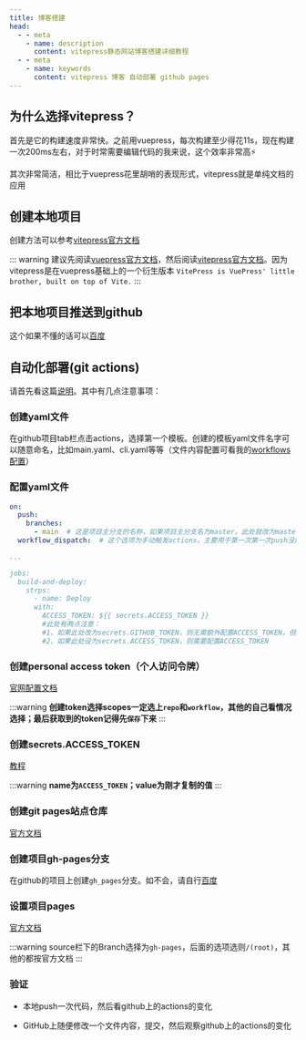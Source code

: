 ```yaml
---
title: 博客搭建
head:
  - - meta
    - name: description
      content: vitepress静态网站博客搭建详细教程
  - - meta
    - name: keywords
      content: vitepress 博客 自动部署 github pages
---
```


## 为什么选择vitepress？

首先是它的构建速度非常快。之前用vuepress，每次构建至少得花11s，现在构建一次200ms左右，对于时常需要编辑代码的我来说，这个效率非常高&#x26A1;

其次非常简洁，相比于vuepress花里胡哨的表现形式，vitepress就是单纯文档的应用

## 创建本地项目

创建方法可以参考[vitepress官方文档](https://vitepress.vuejs.org/guide/getting-started.html)

::: warning
建议先阅读[vuepress官方文档](https://vuepress.vuejs.org/)，然后阅读[vitepress官方文档](https://vitepress.vuejs.org/)。因为vitepress是在vuepress基础上的一个衍生版本
`VitePress is VuePress' little brother, built on top of Vite.`
:::

## 把本地项目推送到github

这个如果不懂的话可以[百度](https://www.cnblogs.com/sdcs/p/8270029.html)

## 自动化部署(git actions)

请首先看这篇[说明](https://zhuanlan.zhihu.com/p/93829286)。其中有几点注意事项：

### 创建yaml文件

在github项目tab栏点击actions，选择第一个模板。创建的模板yaml文件名字可以随意命名，比如main.yaml、cli.yaml等等（文件内容配置可看我的[workflows配置](https://github.com/QiYoe/c-blog/blob/main/.github/workflows/main.yml)）

### 配置yaml文件

```yaml
on:
  push:
    branches:
      - main  # 这是项目主分支的名称，如果项目主分支名为master，此处就改为master
  workflow_dispatch:  # 这个选项为手动触发actions，主要用于第一次第一次push没成功，然后手动触发actions事件

...

jobs:
  build-and-deploy:
    strps:
      - name: Deploy
      with:
        ACCESS_TOKEN: ${{ secrets.ACCESS_TOKEN }}  
        #此处有两点注意：
        #1、如果此处改为secrets.GITHUB_TOKEN，则无需额外配置ACCESS_TOKEN，但此种方法不安全而且无法兼容travis
        #2、如果此处设为secrets.ACCESS_TOKEN，则需要配置ACCESS_TOKEN
```

### 创建personal access token（个人访问令牌）

[官网配置文档](https://docs.github.com/cn/github/authenticating-to-github/creating-a-personal-access-token)

:::warning
**创建token选择scopes一定选上`repo`和`workflow`，其他的自己看情况选择；最后获取到的token记得先`保存`下来**
:::

### 创建secrets.ACCESS_TOKEN

[教程](https://zhuanlan.zhihu.com/p/93829286)

:::warning
**name为`ACCESS_TOKEN`；value为刚才复制的值**
:::

### 创建git pages站点仓库

[官方文档](https://docs.github.com/cn/pages/getting-started-with-github-pages/creating-a-github-pages-site)

### 创建项目gh-pages分支

在github的项目上创建`gh_pages`分支。如不会，请自行[百度](https://blog.csdn.net/qq_30607843/article/details/84404000)

### 设置项目pages

[官方文档](https://docs.github.com/cn/pages/getting-started-with-github-pages/securing-your-github-pages-site-with-https)

:::warning
source栏下的Branch选择为`gh-pages`，后面的选项选则`/(root)`，其他的都按官方文档
:::

### 验证

- 本地push一次代码，然后看github上的actions的变化

- GitHub上随便修改一个文件内容，提交，然后观察github上的actions的变化
